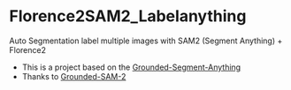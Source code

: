 # Florence2SAM2_Labelanything
Auto Segmentation label multiple images with SAM2 (Segment Anything) + Florence2

- This is a project based on the [Grounded-Segment-Anything](https://github.com/IDEA-Research/Grounded-SAM-2?tab=readme-ov-file#grounded-sam-2-florence-2-image-auto-labeling-demo)
- Thanks to [Grounded-SAM-2](https://github.com/IDEA-Research/Grounded-SAM-2?tab=readme-ov-file#grounded-sam-2-florence-2-image-auto-labeling-demo)
